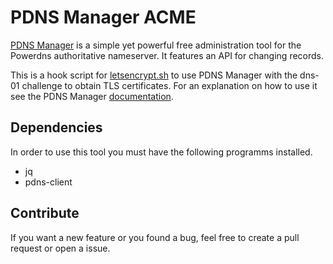 # PDNS Manager ACME

[PDNS Manager](https://pdnsmanager.lmitsystems.de) is a simple yet powerful free administration tool for the
Powerdns authoritative nameserver. It features an API for changing records.

This is a hook script for [letsencrypt.sh](https://github.com/lukas2511/letsencrypt.sh) to use PDNS Manager
with the dns-01 challenge to obtain TLS certificates. For an explanation on how to use it see the PDNS 
Manager [documentation](https://pdnsmanager.lmitsystems.de/documentation/letsencrypt).

## Dependencies
In order to use this tool you must have the following programms installed.

* jq
* pdns-client

## Contribute
If you want a new feature or you found a bug, feel free to create a pull request or open a issue.
